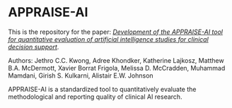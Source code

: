 # APPRAISE-AI
This is the repository for the paper: [*Development of the APPRAISE-AI tool for quantitative evaluation of artificial intelligence studies for clinical decision support*](#).

Authors: Jethro C.C. Kwong, Adree Khondker, Katherine Lajkosz, Matthew B.A. McDermott, Xavier Borrat Frigola, Melissa D. McCradden, Muhammad Mamdani, Girish S. Kulkarni, Alistair E.W. Johnson

APPRAISE-AI is a standardized tool to quantitatively evaluate the methodological and reporting quality of clinical AI research.
